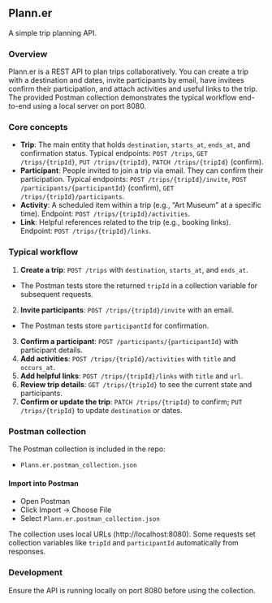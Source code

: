 ## Plann.er

A simple trip planning API.

### Overview

Plann.er is a REST API to plan trips collaboratively. You can create a trip with a destination and dates, invite
participants by email, have invitees confirm their participation, and attach activities and useful links to the trip.
The provided Postman collection demonstrates the typical workflow end-to-end using a local server on port 8080.

### Core concepts

- **Trip**: The main entity that holds `destination`, `starts_at`, `ends_at`, and confirmation status. Typical
  endpoints: `POST /trips`, `GET /trips/{tripId}`, `PUT /trips/{tripId}`, `PATCH /trips/{tripId}` (confirm).
- **Participant**: People invited to join a trip via email. They can confirm their participation. Typical endpoints:
  `POST /trips/{tripId}/invite`, `POST /participants/{participantId}` (confirm), `GET /trips/{tripId}/participants`.
- **Activity**: A scheduled item within a trip (e.g., “Art Museum” at a specific time). Endpoint:
  `POST /trips/{tripId}/activities`.
- **Link**: Helpful references related to the trip (e.g., booking links). Endpoint: `POST /trips/{tripId}/links`.

### Typical workflow

1. **Create a trip**: `POST /trips` with `destination`, `starts_at`, and `ends_at`.
  - The Postman tests store the returned `tripId` in a collection variable for subsequent requests.
2. **Invite participants**: `POST /trips/{tripId}/invite` with an email.
  - The Postman tests store `participantId` for confirmation.
3. **Confirm a participant**: `POST /participants/{participantId}` with participant details.
4. **Add activities**: `POST /trips/{tripId}/activities` with `title` and `occurs_at`.
5. **Add helpful links**: `POST /trips/{tripId}/links` with `title` and `url`.
6. **Review trip details**: `GET /trips/{tripId}` to see the current state and participants.
7. **Confirm or update the trip**: `PATCH /trips/{tripId}` to confirm; `PUT /trips/{tripId}` to update `destination` or
   dates.

### Postman collection

The Postman collection is included in the repo:

- `Plann.er.postman_collection.json`

#### Import into Postman

- Open Postman
- Click Import → Choose File
- Select `Plann.er.postman_collection.json`

The collection uses local URLs (http://localhost:8080). Some requests set collection variables like `tripId` and
`participantId` automatically from responses.

### Development

Ensure the API is running locally on port 8080 before using the collection.
